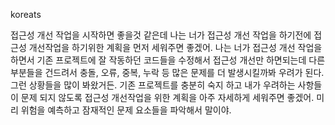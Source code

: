 koreats

접근성 개선 작업을 시작하면 좋을것 같은데 나는 너가 접근성 개선 작업을 하기전에 접근성 개선작업을 하기위한 계획을 먼저 세워주면 좋겠어. 나는 너가 접근성 개선 작업을 하면서 기존 프로젝트에 잘 작동하던 코드들을 수정해서 접근성 개선만 하면되는데 다른 부분들을 건드려서 충돌, 오류, 중복, 누락 등 많은 문제를 더 발생시킬까봐 우려가 된다. 그런 상황들을 많이 봐왔거든. 기존 프로젝트를 충분히 숙지 하고 내가 우려하는 사항들이 문제 되지 않도록 접근성 개선작업을 위한 계획을 아주 자세하게 세워주면 좋겠어. 미리 위험을 예측하고 잠재적인 문제 요소들을 파악해서 말이야.
